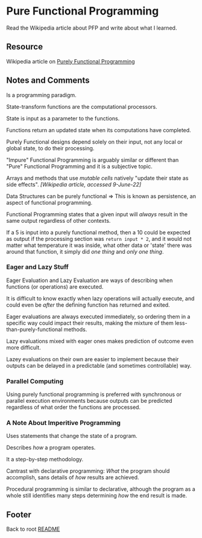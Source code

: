 # Pure Functional Programming

Read the Wikipedia article about PFP and write about what I learned.

## Resource

Wikipedia article on [Purely Functional Programming](https://en.wikipedia.org/wiki/Purely_functional_programming)

## Notes and Comments

Is a programming paradigm.

State-transform functions are the computational processors.

State is input as a parameter to the functions.

Functions return an updated state when its computations have completed.

Purely Functional designs depend solely on their input, not any local or global state, to do their processing.

"Impure" Functional Programming is arguably similar or different than "Pure" Functional Programming and it is a subjective topic.

Arrays and methods that use *mutable cells* natively "update their state as side effects". *[Wikipedia article, accessed 9-June-22]*

Data Structures can be purely functional => This is known as persistence, an aspect of functional programming.

Functional Programming states that a given input will *always* result in the same output regardless of other contexts.

If a 5 is input into a purely functional method, then a 10 could be expected as output if the processing section was `return input * 2`, and it would not matter what temperature it was inside, what other data or 'state' there was around that function, it simply did *one thing* and *only one thing*.

### Eager and Lazy Stuff

Eager Evaluation and Lazy Evaluation are ways of describing when functions (or operations) are executed.

It is difficult to know exactly when lazy operations will actually execute, and could even be *after* the defining function has returned and exited.

Eager evaluations are always executed immediately, so ordering them in a specific way could impact their results, making the mixture of them less-than-purely-functional methods.

Lazy evaluations mixed with eager ones makes prediction of outcome even more difficult.

Lazey evaluations on their own are easier to implement because their outputs can be delayed in a predictable (and sometimes controllable) way.

### Parallel Computing

Using purely functional programming is preferred with synchronous or parallel execution environments because outputs can be predicted regardless of what order the functions are processed.

### A Note About Imperitive Programming

Uses statements that change the state of a program.

Describes *how* a program operates.

It a step-by-step methodology.

Cantrast with declarative programming: *What* the program should accomplish, sans details of *how* results are achieved.

Procedural programming is similar to declarative, although the program as a whole still identifies many steps determining *how* the end result is made.

## Footer

Back to root [README](../README.md)
